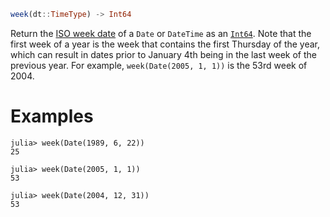 ```julia
week(dt::TimeType) -> Int64
```

Return the [ISO week date](https://en.wikipedia.org/wiki/ISO_week_date) of a `Date` or `DateTime` as an [`Int64`](@ref). Note that the first week of a year is the week that contains the first Thursday of the year, which can result in dates prior to January 4th being in the last week of the previous year. For example, `week(Date(2005, 1, 1))` is the 53rd week of 2004.

# Examples

```jldoctest
julia> week(Date(1989, 6, 22))
25

julia> week(Date(2005, 1, 1))
53

julia> week(Date(2004, 12, 31))
53
```
